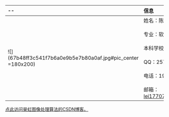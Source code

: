 --     | 信息
:--- | :-----
 ![](67b48ff3c541f7b6a0e9b5e7b80a0af.jpg#pic_center =180x200)|姓名：陈磊  <br><br> 专业：软件工程<br><br> 本科学校：江西服装学院<br><br> QQ：2579632147<br><br> 电话：19979547408<br><br> 邮箱：lei17707050441@163.com
[点此访问昊虹图像处理算法的CSDN博客。](https://blog.csdn.net/wenhao_ir)

